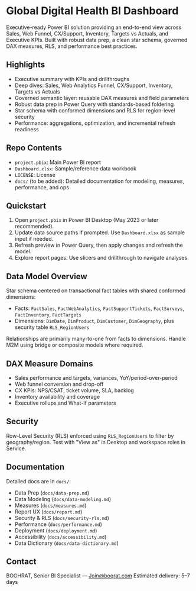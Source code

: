 # Global Digital Health BI Dashboard

Executive-ready Power BI solution providing an end-to-end view across Sales, Web Funnel, CX/Support, Inventory, Targets vs Actuals, and Executive KPIs. Built with robust data prep, a clean star schema, governed DAX measures, RLS, and performance best practices.

## Highlights
- Executive summary with KPIs and drillthroughs
- Deep dives: Sales, Web Analytics Funnel, CX/Support, Inventory, Targets vs Actuals
- Governed semantic layer: reusable DAX measures and field parameters
- Robust data prep in Power Query with standards-based foldering
- Star schema with conformed dimensions and RLS for region-level security
- Performance: aggregations, optimization, and incremental refresh readiness

## Repo Contents
- `project.pbix`: Main Power BI report
- `Dashboard.xlsx`: Sample/reference data workbook
- `LICENSE`: License
- `docs/` (to be added): Detailed documentation for modeling, measures, performance, and ops

## Quickstart
1) Open `project.pbix` in Power BI Desktop (May 2023 or later recommended).
2) Update data source paths if prompted. Use `Dashboard.xlsx` as sample input if needed.
3) Refresh preview in Power Query, then apply changes and refresh the model.
4) Explore report pages. Use slicers and drillthrough to navigate analyses.

## Data Model Overview
Star schema centered on transactional fact tables with shared conformed dimensions:
- Facts: `FactSales`, `FactWebAnalytics`, `FactSupportTickets`, `FactSurveys`, `FactInventory`, `FactTargets`
- Dimensions: `DimDate`, `DimProduct`, `DimCustomer`, `DimGeography`, plus security table `RLS_RegionUsers`

Relationships are primarily many-to-one from facts to dimensions. Handle M2M using bridge or composite models where required.

## DAX Measure Domains
- Sales performance and targets, variances, YoY/period-over-period
- Web funnel conversion and drop-off
- CX KPIs: NPS/CSAT, ticket volume, SLA, backlog
- Inventory availability and coverage
- Executive rollups and What-If parameters

## Security
Row-Level Security (RLS) enforced using `RLS_RegionUsers` to filter by geography/region. Test with "View as" in Desktop and workspace roles in Service.

## Documentation
Detailed docs are in `docs/`:
- Data Prep (`docs/data-prep.md`)
- Data Modeling (`docs/data-modeling.md`)
- Measures (`docs/measures.md`)
- Report UX (`docs/report.md`)
- Security & RLS (`docs/security-rls.md`)
- Performance (`docs/performance.md`)
- Deployment (`docs/deployment.md`)
- Accessibility (`docs/accessibility.md`)
- Data Dictionary (`docs/data-dictionary.md`)

## Contact
BOGHRAT, Senior BI Specialist — Join@boqrat.com
Estimated delivery: 5–7 days
